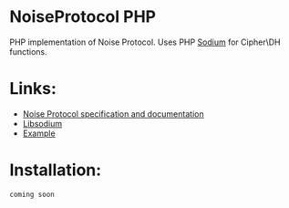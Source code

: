 # NoiseProtocol PHP
PHP implementation of Noise Protocol. Uses PHP [Sodium](https://www.php.net/manual/ru/book.sodium.php) for Cipher\DH functions.

# Links:
- [Noise Protocol specification and documentation](http://www.noiseprotocol.org/noise.html)
- [Libsodium](https://doc.libsodium.org/)
- [Example](example/example.php)

# Installation:
```coming soon```
